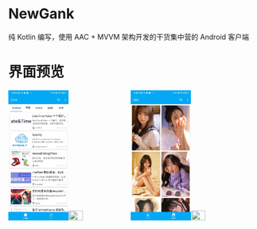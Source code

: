 # NewGank
纯 Kotlin 编写，使用 AAC + MVVM 架构开发的干货集中营的 Android 客户端

# 界面预览

<img src="https://github.com/xiaofei-dev/NewGank/blob/master/art/preview1.jpg" width="24%" height="24%"><img src="https://github.com/xiaofei-dev/Gank/blob/master/art/enframe_2017-04-30-10-31-36.png" width="24%" height="24%">
<img src="https://github.com/xiaofei-dev/NewGank/blob/master/art/preview2.jpg" width="24%" height="24%"><img src="https://github.com/xiaofei-dev/Gank/blob/master/art/enframe_2017-04-29-21-01-41.png" width="24%" height="24%">
